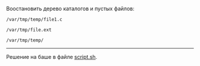 Воостановить дерево каталогов и пустых файлов:

```
/var/tmp/temp/file1.c

/var/tmp/file.ext

/var/tmp/temp/
```

---

Решение на баше в файле [script.sh](script.sh).  
